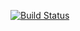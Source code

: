 [![Build Status](https://app.travis-ci.com/simelane-jpd/bootcamp-terminal-tests.svg?branch=master)](https://app.travis-ci.com/simelane-jpd/bootcamp-terminal-tests)